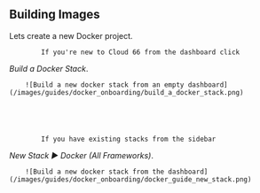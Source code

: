 ## Building Images

Lets create a new Docker project.



    


            If you're new to Cloud 66 from the dashboard click  
 _Build a Docker Stack_.

        ![Build a new docker stack from an empty dashboard](/images/guides/docker_onboarding/build_a_docker_stack.png)
    




            If you have existing stacks from the sidebar  
 _New Stack &#9658; Docker (All Frameworks)_.

        ![Build a new docker stack from the dashboard](/images/guides/docker_onboarding/docker_guide_new_stack.png)
    




